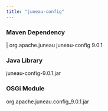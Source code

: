 ```yaml
---
title: "juneau-config"
---
```


### Maven Dependency

|		org.apache.juneau
juneau-config
9.0.1
### Java Library

juneau-config-9.0.1.jar
### OSGi Module

org.apache.juneau.config_9.0.1.jar
